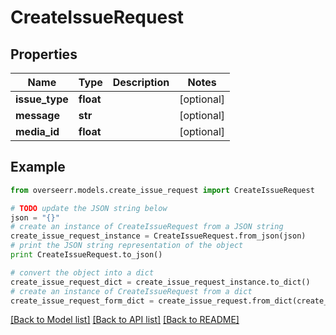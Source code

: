 # CreateIssueRequest


## Properties
Name | Type | Description | Notes
------------ | ------------- | ------------- | -------------
**issue_type** | **float** |  | [optional] 
**message** | **str** |  | [optional] 
**media_id** | **float** |  | [optional] 

## Example

```python
from overseerr.models.create_issue_request import CreateIssueRequest

# TODO update the JSON string below
json = "{}"
# create an instance of CreateIssueRequest from a JSON string
create_issue_request_instance = CreateIssueRequest.from_json(json)
# print the JSON string representation of the object
print CreateIssueRequest.to_json()

# convert the object into a dict
create_issue_request_dict = create_issue_request_instance.to_dict()
# create an instance of CreateIssueRequest from a dict
create_issue_request_form_dict = create_issue_request.from_dict(create_issue_request_dict)
```
[[Back to Model list]](../README.md#documentation-for-models) [[Back to API list]](../README.md#documentation-for-api-endpoints) [[Back to README]](../README.md)


